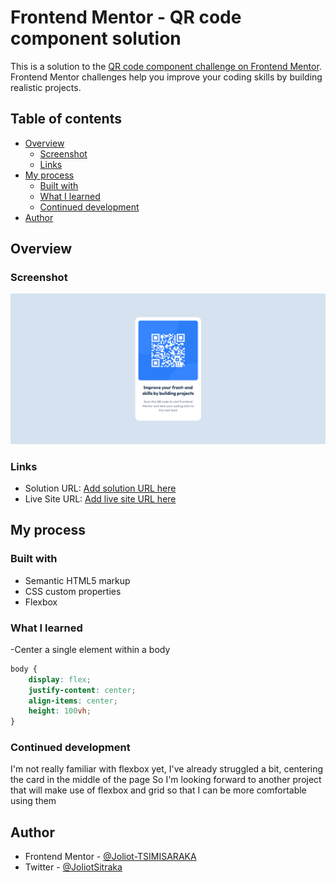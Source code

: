 # Frontend Mentor - QR code component solution

This is a solution to the [QR code component challenge on Frontend Mentor](https://www.frontendmentor.io/challenges/qr-code-component-iux_sIO_H). Frontend Mentor challenges help you improve your coding skills by building realistic projects.

## Table of contents

-   [Overview](#overview)
    -   [Screenshot](#screenshot)
    -   [Links](#links)
-   [My process](#my-process)
    -   [Built with](#built-with)
    -   [What I learned](#what-i-learned)
    -   [Continued development](#continued-development)
-   [Author](#author)

## Overview

### Screenshot

![](images/screenshot.png)

### Links

-   Solution URL: [Add solution URL here](https://www.frontendmentor.io/solutions/centered-qr-component-using-css-flexbox-PgadIIwYax)
-   Live Site URL: [Add live site URL here](https://qr-code-component-front-end-mentor-six.vercel.app/)

## My process

### Built with

-   Semantic HTML5 markup
-   CSS custom properties
-   Flexbox

### What I learned

-Center a single element within a body

```css
body {
    display: flex;
    justify-content: center;
    align-items: center;
    height: 100vh;
}
```

### Continued development

I'm not really familiar with flexbox yet, I've already struggled a bit, centering the card in the middle of the page
So I'm looking forward to another project that will make use of flexbox and grid so that I can be more comfortable using them

## Author

-   Frontend Mentor - [@Joliot-TSIMISARAKA](https://www.frontendmentor.io/profile/Joliot-TSIMISARAKA)
-   Twitter - [@JoliotSitraka](https://x.com/JoliotSitraka)
